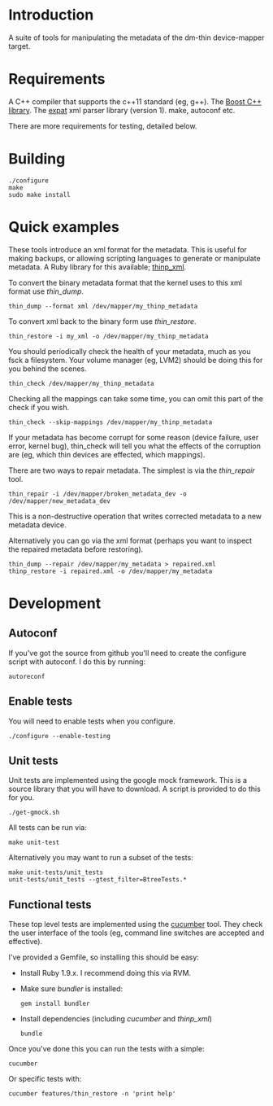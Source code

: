 Introduction
============

A suite of tools for manipulating the metadata of the dm-thin
device-mapper target.

Requirements
============

A C++ compiler that supports the c++11 standard (eg, g++).
The [Boost C++ library](http://www.boost.org/).
The [expat](http://expat.sourceforge.net/) xml parser library (version 1).
make, autoconf etc.

There are more requirements for testing, detailed below.

Building
========


    ./configure
    make
    sudo make install

Quick examples
==============

These tools introduce an xml format for the metadata.  This is useful
for making backups, or allowing scripting languages to generate or
manipulate metadata.  A Ruby library for this available;
[thinp_xml](https://rubygems.org/gems/thinp_xml).

To convert the binary metadata format that the kernel uses to this xml
format use _thin\_dump_.

    thin_dump --format xml /dev/mapper/my_thinp_metadata

To convert xml back to the binary form use _thin\_restore_.

    thin_restore -i my_xml -o /dev/mapper/my_thinp_metadata

You should periodically check the health of your metadata, much as you
fsck a filesystem.  Your volume manager (eg, LVM2) should be doing
this for you behind the scenes.

    thin_check /dev/mapper/my_thinp_metadata

Checking all the mappings can take some time, you can omit this part
of the check if you wish.

    thin_check --skip-mappings /dev/mapper/my_thinp_metadata

If your metadata has become corrupt for some reason (device failure,
user error, kernel bug), thin_check will tell you what the effects of
the corruption are (eg, which thin devices are effected, which
mappings).

There are two ways to repair metadata.  The simplest is via the
_thin\_repair_ tool.

    thin_repair -i /dev/mapper/broken_metadata_dev -o /dev/mapper/new_metadata_dev

This is a non-destructive operation that writes corrected metadata to
a new metadata device.

Alternatively you can go via the xml format (perhaps you want to
inspect the repaired metadata before restoring).

    thin_dump --repair /dev/mapper/my_metadata > repaired.xml
    thinp_restore -i repaired.xml -o /dev/mapper/my_metadata

Development
===========

Autoconf
--------

If you've got the source from github you'll need to create the
configure script with autoconf.  I do this by running:

    autoreconf

Enable tests
------------

You will need to enable tests when you configure.

    ./configure --enable-testing

Unit tests
----------

Unit tests are implemented using the google mock framework.  This is a
source library that you will have to download.  A script is provided
to do this for you.

    ./get-gmock.sh

All tests can be run via:

    make unit-test

Alternatively you may want to run a subset of the tests:

    make unit-tests/unit_tests
    unit-tests/unit_tests --gtest_filter=BtreeTests.*

Functional tests
----------------

These top level tests are implemented using the
[cucumber](http://cukes.info/) tool.  They check the user interface of
the tools (eg, command line switches are accepted and effective).

I've provided a Gemfile, so installing this should be easy:

- Install Ruby 1.9.x.  I recommend doing this via RVM.
- Make sure _bundler_ is installed:

      gem install bundler

- Install dependencies (including _cucumber_ and _thinp\_xml_)

      bundle

Once you've done this you can run the tests with a simple:

    cucumber

Or specific tests with:

    cucumber features/thin_restore -n 'print help'
